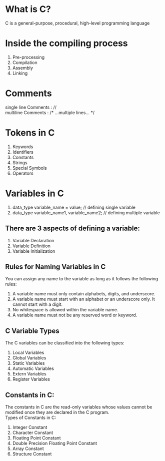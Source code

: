 # What is C?
C is a general-purpose, procedural, high-level programming language
# Inside the compiling process
1. Pre-processing
2. Compilation
3. Assembly
4. Linking

# Comments
single line Comments : //
<br>
multiline Comments : /* ...multiple lines... */

# Tokens in C
1. Keywords
2. Identifiers
3. Constants
4. Strings
5. Special Symbols
6. Operators

# Variables in C
1. data_type variable_name = value;    // defining single variable
2. data_type variable_name1, variable_name2;    // defining multiple variable
## There are 3 aspects of defining a variable:
1. Variable Declaration
2. Variable Definition
3. Variable Initialization
## Rules for Naming Variables in C
You can assign any name to the variable as long as it follows the following rules:

1. A variable name must only contain alphabets, digits, and underscore.
2. A variable name must start with an alphabet or an underscore only. It cannot start with a digit.
3. No whitespace is allowed within the variable name.
4. A variable name must not be any reserved word or keyword.
## C Variable Types
The C variables can be classified into the following types:
1. Local Variables
2. Global Variables
3. Static Variables
4. Automatic Variables
5. Extern Variables
6. Register Variables

## Constants in C:
The constants in C are the read-only variables whose values cannot be modified once they are declared in the C program.
<br>
Types of Constants in C:
1. Integer Constant
2. Character Constant
3. Floating Point Constant
4. Double Precision Floating Point Constant
5. Array Constant
6. Structure Constant